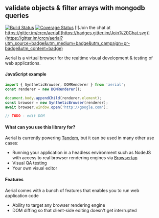 ## validate objects & filter arrays with mongodb queries
[![Build Status](https://secure.travis-ci.org/crcn/aerial.png)](https://secure.travis-ci.org/crcn/aerial) [![Coverage Status](https://coveralls.io/repos/crcn/aerial/badge.svg)](https://coveralls.io/r/crcn/aerial) [![Join the chat at https://gitter.im/crcn/aerial](https://badges.gitter.im/Join%20Chat.svg)](https://gitter.im/crcn/aerial?utm_source=badge&utm_medium=badge&utm_campaign=pr-badge&utm_content=badge)

Aerial is a virtual browser for the realtime visual development & testing of web applications. 

#### JavaScript example


```typescript
import { SyntheticBrowser, DOMRenderer } from 'aerial';
const renderer = new DOMRenderer(); 

document.body.appendChild(renderer.element);
const browser = new SyntheticBrowser(renderer);
await browser.window.open('http://google.com');

// TODO - edit DOM
```

#### What can you use this library for?

Aerial is currently powering [Tandem](http://tandemcode.com/), but it can be used in many other use cases:

- Running your application in a headless environment such as NodeJS with access to real browser rendering engines via [Browsertap](http://browsertap.com/)
- Visual QA testing
- Your own visual editor

#### Features

Aerial comes with a bunch of features that enables you to run web application code 

- Ability to target any browser rendering engine
- DOM diffing so that client-side editing doesn't get interrupted
